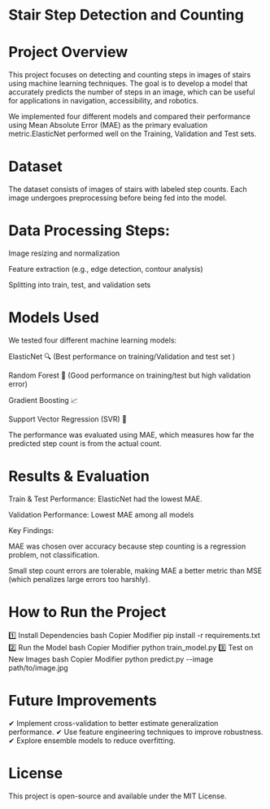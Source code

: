 # Stair Step Detection and Counting
# Project Overview
This project focuses on detecting and counting steps in images of stairs using machine learning techniques. The goal is to develop a model that accurately predicts the number of steps in an image, which can be useful for applications in navigation, accessibility, and robotics.

We implemented four different models and compared their performance using Mean Absolute Error (MAE) as the primary evaluation metric.ElasticNet performed well on the Training, Validation and Test sets.

# Dataset
The dataset consists of images of stairs with labeled step counts. Each image undergoes preprocessing before being fed into the model.

# Data Processing Steps:
Image resizing and normalization

Feature extraction (e.g., edge detection, contour analysis)

Splitting into train, test, and validation sets

# Models Used
We tested four different machine learning models:

ElasticNet 🔍 (Best performance on training/Validation and test set )

Random Forest 🌳 (Good performance on training/test but high validation error)

Gradient Boosting 📈

Support Vector Regression (SVR) 🤖


The performance was evaluated using MAE, which measures how far the predicted step count is from the actual count.

# Results & Evaluation
Train & Test Performance: ElasticNet had the lowest MAE.

Validation Performance: Lowest MAE among all models

Key Findings:

MAE was chosen over accuracy because step counting is a regression problem, not classification.

Small step count errors are tolerable, making MAE a better metric than MSE (which penalizes large errors too harshly).

# How to Run the Project
1️⃣ Install Dependencies
bash
Copier
Modifier
pip install -r requirements.txt
2️⃣ Run the Model
bash
Copier
Modifier
python train_model.py
3️⃣ Test on New Images
bash
Copier
Modifier
python predict.py --image path/to/image.jpg
# Future Improvements
✔ Implement cross-validation to better estimate generalization performance.
✔ Use feature engineering techniques to improve robustness.
✔ Explore ensemble models to reduce overfitting.

# License
This project is open-source and available under the MIT License.

